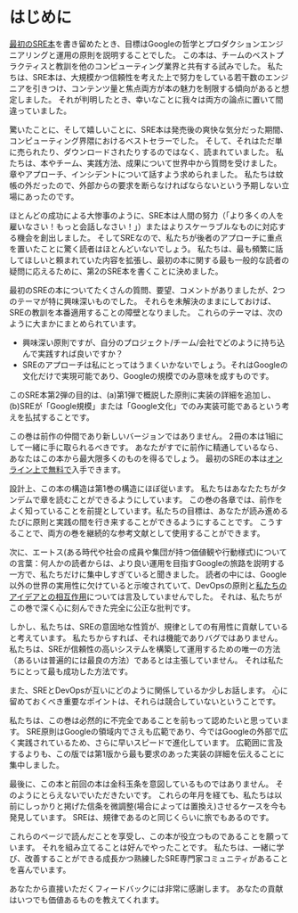 # はじめに

[最初のSRE本](http://bit.ly/2kIcNYM)を書き留めたとき、目標はGoogleの哲学とプロダクションエンジニアリングと運用の原則を説明することでした。
この本は、チームのベストプラクティスと教訓を他のコンピューティング業界と共有する試みでした。
私たちは、SRE本は、大規模かつ信頼性を考えた上で努力をしている若干数のエンジニアを引きつけ、コンテンツ量と焦点両方が本の魅力を制限する傾向があると想定しました。
それが判明したとき、幸いなことに我々は両方の論点に置いて間違っていました。

驚いたことに、そして嬉しいことに、SRE本は発売後の爽快な気分だった期間、コンピューティング界隈におけるベストセラーでした。
そして、それはただ単に売られたり、ダウンロードされたりするのではなく、読まれていました。
私たちは、本やチーム、実践方法、成果について世界中から質問を受けました。
章やアプローチ、インシデントについて話すよう求められました。
私たちは蚊帳の外だったので、外部からの要求を断らなければならないという予期しない立場にあったのです。

ほとんどの成功による大惨事のように、SRE本は人間の努力（「より多くの人を雇いなさい！もっと会話しなさい！」）またはよりスケーラブルなものに対応する機会を創出しました。
そしてSREなので、私たちが後者のアプローチに重点を置いたことに驚く読者はほとんどいないでしょう。
私たちは、最も頻繁に話してほしいと頼まれていた内容を拡張し、最初の本に関する最も一般的な読者の疑問に応えるために、第2のSRE本を書くことに決めました。

最初のSREの本についてたくさんの質問、要望、コメントがありましたが、2つのテーマが特に興味深いものでした。
それらを未解決のままにしておけば、SREの教訓を本番適用することの障壁となりました。
これらのテーマは、次のように大まかにまとめられています。

* 興味深い原則ですが、自分のプロジェクト/チーム/会社でどのように持ち込んで実践すれば良いですか？
* SREのアプローチは私にとってはうまくいかないでしょう。それはGoogleの文化だけで実現可能であり、Googleの規模でのみ意味を成すものです。

このSRE本第2弾の目的は、(a)第1弾で概説した原則に実装の詳細を追加し、(b)SREが「Google規模」または「Google文化」でのみ実装可能であるという考えを払拭することです。

この巻は前作の仲間であり新しいバージョンではありません。
2冊の本は1組にして一緒に手に取られるべきです。
あなたがすでに前作に精通しているなら、あなたはこの本から最大限多くのものを得るでしょう。
最初のSREの本は[オンライン上で無料で](http://www.google.com/sre)入手できます。

設計上、この本の構造は第1巻の構造にほぼ従います。
私たちはあなたたちがタンデムで章を読むことができるようにしています。
この巻の各章では、前作をよく知っていることを前提としています。私たちの目標は、あなたが読み進めるたびに原則と実践の間を行き来することができるようにすることです。
こうすることで、両方の巻を継続的な参考文献として使用することができます。

次に、エートス(ある時代や社会の成員や集団が持つ価値観や行動様式)についての言葉：何人かの読者からは、より良い運用を目指すGoogleの旅路を説明する一方で、私たちだけに集中しすぎていると聞きました。
読者の中には、Google以外の世界の実用性に欠けていると示唆されていて、DevOpsの原則と[私たちのアイデアとの相互作用](http://bit.ly/2J5S63y)については言及していませんでした。
それは、私たちがこの巻で深く心に刻んできた完全に公正な批判です。

しかし、私たちは、SREの意固地な性質が、規律としての有用性に貢献していると考えています。
私たちからすれば、それは機能でありバグではありません。
私たちは、SREが信頼性の高いシステムを構築して運用するための唯一の方法（あるいは普遍的には最良の方法）であるとは主張していません。
それは私たちにとって最も成功した方法です。

また、SREとDevOpsが互いにどのように関係しているか少しお話します。
心に留めておくべき重要なポイントは、それらは競合していないということです。

私たちは、この巻は必然的に不完全であることを前もって認めたいと思っています。
SRE原則はGoogleの領域内でさえも広範であり、今ではGoogleの外部で広く実践されているため、さらに早いスピードで進化しています。
広範囲に言及するよりも、この版では第1版から最も要求のあった実装の詳細を伝えることに集中しました。

最後に、この本と前回の本は金科玉条を意図しているものではありません。
そのようにとらえないでいただきたいです。
これらの年月を経ても、私たちは以前にしっかりと掲げた信条を微調整(場合によっては置換え)させるケースを今も発見しています。
SREは、規律であるのと同じくらいに旅でもあるのです。

これらのページで読んだことを享受し、この本が役立つものであることを願っています。
それを組み立てることは好んでやったことです。
私たちは、一緒に学び、改善することができる成長かつ熟練したSRE専門家コミュニティがあることを喜んでいます。

あなたから直接いただくフィードバックには非常に感謝します。
あなたの貢献はいつでも価値あるものを教えてくれます。

